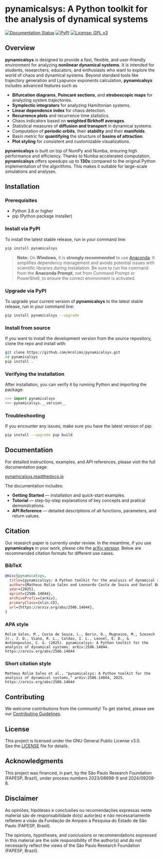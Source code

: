 # pynamicalsys: A Python toolkit for the analysis of dynamical systems

[![Documentation Status](https://readthedocs.org/projects/pynamicalsys/badge/?version=latest)](https://pynamicalsys.readthedocs.io/en/latest/)
[![PyPI](https://img.shields.io/pypi/v/pynamicalsys.svg)](https://pypi.org/project/pynamicalsys/)
[![License: GPL v3](https://img.shields.io/badge/License-GPLv3-blue.svg)](https://www.gnu.org/licenses/gpl-3.0)

## Overview

**pynamicalsys** is designed to provide a fast, flexible, and user-friendly environment for analyzing **nonlinear dynamical systems**. It is intended for students, researchers, educators, and enthusiasts who want to explore the world of chaos and dynamical systems. Beyond standard tools like trajectory generation and Lyapunov exponents calculation, **pynamicalsys** includes advanced features such as

- **Bifurcation diagrams**, **Poincaré sections**, and **stroboscopic maps** for analyzing system trajectories.
- **Symplectic integrators** for analyzing Hamiltonian systems.
- **Linear dependence index** for chaos detection.
- **Recurrence plots** and recurrence time statistics.
- Chaos indicators based on **weighted Birkhoff averages**.
- Statistical measures of **diffusion and transport** in dynamical systems.
- Computation of **periodic orbits**, their **stability** and their **manifolds**.
- Basin metric for **quantifying** the structure of **basins of attraction**.
- **Plot styling** for consistent and customizable visualizations.

**pynamicalsys** is built on top of NumPy and Numba, ensuring high performance and efficiency. Thanks to Numba accelerated computation, **pynamicalsys** offers speedups up to **130x** compared to the original Python implementation of the algorithms. This makes it suitable for large-scale simulations and analyses.

## Installation

### Prerequisites

- Python 3.8 or higher
- pip (Python package installer)

### Install via PyPI

To install the latest stable release, run in your command line:

```bash
pip install pynamicalsys
```

> **Note:** On **Windows**, it is **strongly recommended** to use [Anaconda](https://www.anaconda.com). It simplifies dependency management and avoids potential issues with scientific libraries during installation. Be sure to run the command from the **Anaconda Prompt**, not from Command Prompt or PowerShell, to ensure the correct environment is activated.

### Upgrade via PyPI

To upgrade your current version of **pynamicalsys** to the latest stable release, run in your command line:

```bash
pip install pynamicalsys --upgrade
```

### Install from source

If you want to install the development version from the source repository, clone the repo and install with:

```bash
git clone https://github.com/mrolims/pynamicalsys.git
cd pynamicalsys
pip install .
```

### Verifying the installation

After installation, you can verify it by running Python and importing the package:

```python
>>> import pynamicalsys
>>> pynamicalsys.__version__
```

### Troubleshooting

If you encounter any issues, make sure you have the latest version of pip:

```bash
pip install --upgrade pip build
```

## Documentation

For detailed instructions, examples, and API references, please visit the full documentation page:

[pynamicalsys.readthedocs.io](https://pynamicalsys.readthedocs.io/)

The documentation includes:

- **Getting Started** — installation and quick-start examples.  
- **Tutorial** — step-by-step explanations of key concepts and pratical demonstrations.
- **API Reference** — detailed descriptions of all functions, parameters, and return values.

## Citation

Our research paper is currently under review. In the meantime, if you use **pynamicalsys** in your work, please cite the [arXiv version](https://arxiv.org/abs/2506.14044). Below are recommended citation formats for different use cases.

### BibTeX

```bibtex
@misc{pynamicalsys,
  title={pynamicalsys: A Python toolkit for the analysis of dynamical systems},
  author={Matheus Rolim Sales and Leonardo Costa de Souza and Daniel Borin and Michele Mugnaine and José Danilo Szezech Jr. and Ricardo Luiz Viana and Iberê Luiz Caldas and Edson Denis Leonel and Chris G. Antonopoulos},
  year={2025},
  eprint={2506.14044},
  archivePrefix={arXiv},
  primaryClass={nlin.CD},
  url={https://arxiv.org/abs/2506.14044},
}
```

### APA style

```
Rolim Sales, M., Costa de Souza, L., Borin, D., Mugnaine, M., Szezech Jr., J. D., Viana, R. L., Caldas, I. L., Leonel, E. D., & Antonopoulos, C. G. (2025). pynamicalsys: A Python toolkit for the analysis of dynamical systems. arXiv:2506.14044. https://arxiv.org/abs/2506.14044
```

### Short citation style

```
Matheus Rolim Sales et al., "pynamicalsys: A Python toolkit for the analysis of dynamical systems," arXiv:2506.14044, 2025. https://arxiv.org/abs/2506.14044
```

## Contributing

We welcome contributions from the community! To get started, please see our [Contributing Guidelines](https://pynamicalsys.readthedocs.io/en/latest/contributing.html).

## License

This project is licensed under the GNU General Public License v3.0.  
See the [LICENSE](./LICENSE) file for details.

## Acknowledgments

This project was financed, in part, by the São Paulo Research Foundation (FAPESP, Brazil), under process numbers 2023/08698-9 and 2024/09208-8.

## Disclaimer

As opiniões, hipóteses e conclusões ou recomendações expressas neste material são de responsabilidade do(s) autor(es) e não necessariamente refletem a visão da Fundação de Amparo à Pesquisa do Estado de São Paulo (FAPESP, Brasil).

The opinions, hypotheses, and conclusions or recommendations expressed in this material are the sole responsibility of the author(s) and do not necessarily reflect the views of the São Paulo Research Foundation (FAPESP, Brazil).
